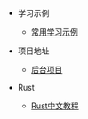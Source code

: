 * 学习示例
  * [常用学习示例](https://github.com/emacsvi/rust-note/demo)

* 项目地址
  * [后台项目](https://github.com/emacsvi/rust-note/demo)

* Rust
  * [Rust中文教程](http://wiki.jikexueyuan.com/project/rust-primer/1st-glance/README.html)
